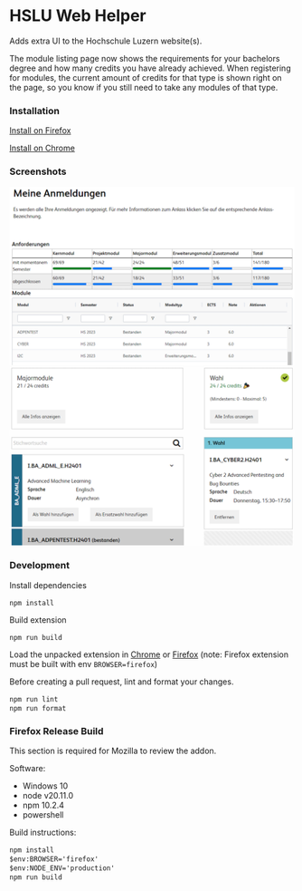 # HSLU Web Helper

Adds extra UI to the Hochschule Luzern website(s).

The module listing page now shows the requirements for your bachelors degree and how many credits you have already achieved. When registering for modules, the current amount of credits for that type is shown right on the page, so you know if you still need to take any modules of that type.

### Installation

[Install on Firefox](https://github.com/Alainx277/hslu-web-helper/releases/download/0.1.1/hslu_web_helper-0.1.1.xpi)

[Install on Chrome](https://chromewebstore.google.com/detail/hslu-web-helper/jmmmhflieajgaepocgkhdemnaakmedki)

### Screenshots

![a screenshot of the HSLU "Meine Anmeldungen" page](assets/screenshot-modules.png)
![a screenshot of the HSLU module registration page](assets/screenshot-registration.png)

### Development

Install dependencies

```shell
npm install
```

Build extension

```shell
npm run build
```

Load the unpacked extension in [Chrome](https://knowledge.workspace.google.com/kb/load-unpacked-extensions-000005962) or [Firefox](https://extensionworkshop.com/documentation/develop/temporary-installation-in-firefox/) (note: Firefox extension must be built with env `BROWSER=firefox`)

Before creating a pull request, lint and format your changes.

```shell
npm run lint
npm run format
```

### Firefox Release Build

This section is required for Mozilla to review the addon.

Software:

- Windows 10
- node v20.11.0
- npm 10.2.4
- powershell

Build instructions:

```
npm install
$env:BROWSER='firefox'
$env:NODE_ENV='production'
npm run build
```

